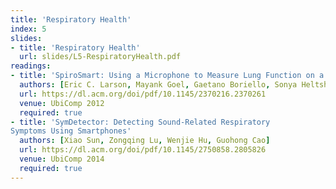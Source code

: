 ```yaml
---
title: 'Respiratory Health'
index: 5
slides:
- title: 'Respiratory Health'
  url: slides/L5-RespiratoryHealth.pdf
readings:
- title: 'SpiroSmart: Using a Microphone to Measure Lung Function on a Mobile Phone'
  authors: [Eric C. Larson, Mayank Goel, Gaetano Boriello, Sonya Heltshe, Margaret Rosenfeld, and Shwetak N. Patel]
  url: https://dl.acm.org/doi/pdf/10.1145/2370216.2370261
  venue: UbiComp 2012
  required: true
- title: 'SymDetector: Detecting Sound-Related Respiratory
Symptoms Using Smartphones'
  authors: [Xiao Sun, Zongqing Lu, Wenjie Hu, Guohong Cao]
  url: https://dl.acm.org/doi/pdf/10.1145/2750858.2805826
  venue: UbiComp 2014
  required: true
---
```

